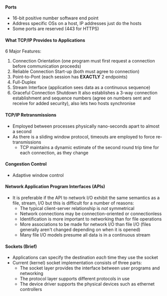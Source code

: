 #### Ports
- 16-bit positive number software end point
- Address specific OSs on a host, IP addresses just do the hosts
- Some ports are reserved (443 for HTTPS)

#### What TCP/IP Provides to Applications
6 Major Features:
1. Connection Orientation (one program must first request a connection before communication proceeds)
2. Reliable Connection Start-up (both must agree to connection)
3. Point-to-Pont (each session has **EXACTLY** 2 endpoints)
4. Full-Duplex
5. Stream Interface (application sees data as a continuous sequence)
6. Graceful Connection Shutdown
It also establishes a 3-way connection establishment and sequence numbers (agree on numbers sent and receive for added security), also lets two hosts synchronise

#### TCP/IP Retransmissions
- Employed between processes physically nano-seconds apart to almost a second
- As there is a sliding window protocol, timeouts are employed to force re-transmissions
	- TCP maintains a dynamic estimate of the second round trip time for each connection, as they change

#### Congestion Control
- Adaptive window control

#### Network Application Program Interfaces (APIs)
- It is preferable if the API to network I/O exhibit the same semantics as a file, stream, I/O but this is difficult for a number of reasons:
	- The typical client-server relationship is *not* symmetrical
	- Network connections may be connection-oriented or connectionless
	- Identification is more important to networking than for file operations
	- More associations to be made for network I/O than file I/O (files generally aren't changed depending on when it is opened)
	- Many file I/O models presume all data is in a continuous stream

#### Sockets (Brief)
- Applications can specify the destination *each* time they use the socket
- Current (kernel) socket implementation consists of three parts:
	- The socket layer provides the interface between user programs and networking
	- The protocol layer supports different protocols in use
	- The device driver supports the physical devices such as ethernet controllers